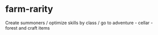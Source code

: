 # farm-rarity
Create summoners / optimize skills by class / go to adventure - cellar - forest and craft items
